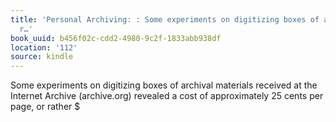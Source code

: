 ```yaml
---
title: 'Personal Archiving: : Some experiments on digitizing boxes of archival materials
  r…'
book_uuid: b456f02c-cdd2-4980-9c2f-1833abb938df
location: '112'
source: kindle
---
```


Some experiments on digitizing boxes of archival materials received at the Internet Archive (archive.org) revealed a cost of approximately 25 cents per page, or rather $